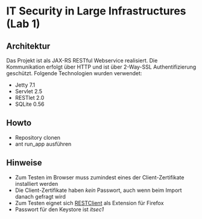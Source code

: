 IT Security in Large Infrastructures (Lab 1)
============================================

Architektur
-----------
Das Projekt ist als JAX-RS RESTful Webservice realisiert. Die Kommunikation erfolgt über HTTP und ist über 2-Way-SSL Authentifizierung geschützt. Folgende Technologien wurden verwendet:

* Jetty 7.1
* Servlet 2.5
* RESTlet 2.0
* SQLite 0.56


Howto
-----
* Repository clonen
* ant run_app ausführen


Hinweise
--------
* Zum Testen im Browser muss zumindest eines der Client-Zertifikate installiert werden
* Die Client-Zertifikate haben _kein_ Passwort, auch wenn beim Import danach gefragt wird
* Zum Testen eignet sich [RESTClient](https://addons.mozilla.org/de/firefox/addon/restclient/) als Extension für Firefox
* Passwort für den Keystore ist _itsec1_
